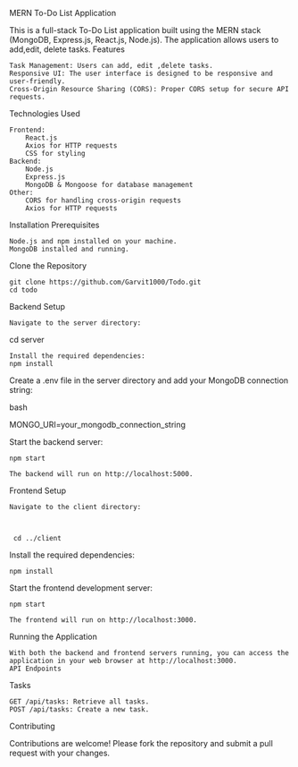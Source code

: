 MERN To-Do List Application

This is a full-stack To-Do List application built using the MERN stack (MongoDB, Express.js, React.js, Node.js). The application allows users to add,edit, delete tasks.
Features

    Task Management: Users can add, edit ,delete tasks.
    Responsive UI: The user interface is designed to be responsive and user-friendly.
    Cross-Origin Resource Sharing (CORS): Proper CORS setup for secure API requests.

Technologies Used

    Frontend:
        React.js
        Axios for HTTP requests
        CSS for styling
    Backend:
        Node.js
        Express.js
        MongoDB & Mongoose for database management
    Other:
        CORS for handling cross-origin requests
        Axios for HTTP requests

Installation
Prerequisites

    Node.js and npm installed on your machine.
    MongoDB installed and running.

Clone the Repository


    git clone https://github.com/Garvit1000/Todo.git
    cd todo

Backend Setup

    Navigate to the server directory:

   
cd server

    Install the required dependencies:
    npm install

Create a .env file in the server directory and add your MongoDB connection string:

bash

MONGO_URI=your_mongodb_connection_string

Start the backend server:

    npm start

    The backend will run on http://localhost:5000.

Frontend Setup

    Navigate to the client directory:



     cd ../client

Install the required dependencies:



    npm install

Start the frontend development server:

    npm start

    The frontend will run on http://localhost:3000.

Running the Application

    With both the backend and frontend servers running, you can access the application in your web browser at http://localhost:3000.
    API Endpoints
Tasks

    GET /api/tasks: Retrieve all tasks.
    POST /api/tasks: Create a new task.
    
Contributing

Contributions are welcome! Please fork the repository and submit a pull request with your changes.
